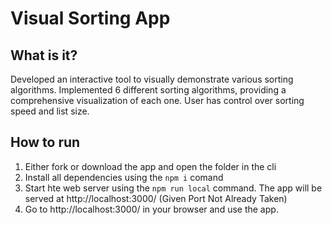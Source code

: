 # Visual Sorting App
## What is it?
Developed an interactive tool to visually demonstrate various sorting algorithms. Implemented 6 different sorting algorithms, providing a comprehensive visualization of each one. User has control over sorting speed and list size.

## How to run
1. Either fork or download the app and open the folder in the cli
2. Install all dependencies using the  `npm i` comand
3. Start hte web server using the `npm run local` command. The app will be served at http://localhost:3000/ (Given Port Not Already Taken)
4. Go to http://localhost:3000/ in your browser and use the app. 

